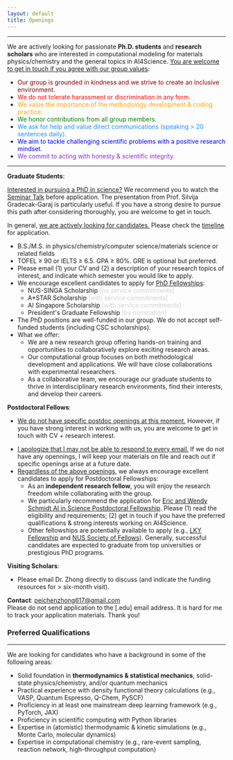 ```yaml
---
layout: default
title: Openings
---
```


---

We are actively looking for passionate <strong>Ph.D. students</strong> and <strong>research scholars</strong> who are interested in computational modeling for materials physics/chemistry and the general topics in AI4Science. <span style="text-decoration: underline">You are welcome to get in touch if you agree with our group values</span>:

 * <span style="color: darkred">Our group is grounded in kindness and we strive to create an inclusive environment.</span>
 * <span style="color: red">We do not tolerate harassment or discrimination in any form.</span>
 * <span style="color: orange">We value the importance of the methodology development & coding practice.</span>
 * <span style="color: Green">We honor contributions from all group members.</span>
 * <span style="color: dodgerblue">We ask for help and value direct communications (speaking > 20 sentences daily). </span>
 * <span style="color: blue">We aim to tackle challenging scientific problems with a positive research mindset.</span>
 * <span style="color: blueviolet">We commit to acting with honesty & scientific integrity.</span>


---
<strong>Graduate Students</strong>:

<span style="text-decoration: underline">Interested in pursuing a PhD in science?</span> We recommend you to watch the <a href="https://www.youtube.com/watch?v=gUa5CQ0yE6c&t=794s">Seminar Talk</a> before application. 
The presentation from Prof. Silvija Gradecak-Garaj is particularly useful. If you have a strong desire to pursue this path after considering thoroughly, you are welcome to get in touch.

In general, <span style="text-decoration: underline">we are actively looking for candidates.</span> Please check the <a href="https://cde.nus.edu.sg/graduate/graduate-programmes-by-research/how-to-apply/">timeline</a> for application.
* B.S./M.S. in physics/chemistry/computer science/materials science or related fields
* TOFEL ≥ 90 or IELTS ≥ 6.5. GPA ≥ 80%. GRE is optional but preferred. 
* Please email (1) your CV and (2) a description of your research topics of interest, and indicate which semester you would like to apply.
* We encourage excellent candidates to apply for <a href="https://nusgs.nus.edu.sg/scholarships/">PhD Fellowships</a>:
    * NUS-SINGA Scholarship  <span style="color: lightgray">[no service commitments]</span>
    * A*STAR Scholarship  <span style="color: lightgray">[with service commitments]</span>
    * AI Singapore Scholarship  <span style="color: lightgray">[with service commitments]</span>
    * President's Graduate Fellowship  <span style="color: lightgray">[by nomination]</span>
* The PhD positions are well-funded in our group. We do not accept self-funded students (including CSC scholarships).
* What we offer:
    * We are a new research group offering hands-on training and opportunities to collaboratively explore exciting research areas.
    * Our computational group focuses on both methodological development and applications. We will have close collaborations with experimental researchers.
    * As a collaborative team, we encourage our graduate students to thrive in interdisciplinary research environments, find their interests, and develop their careers.


<strong>Postdoctoral Fellows</strong>:
* <span style="text-decoration: underline">We do not have specific postdoc openings at this moment.</span> However, if you have strong interest in working with us, you are welcome to get in touch with CV + research interest.
<!-- * Please email (1) your CV; (2) a cover letter including your research interests; (3) the contact information of two or three references -->
* <span style="text-decoration: underline">I apologize that I may not be able to respond to every email.</span> If we do not have any opennings, I will keep your materials on file and reach out if specific openings arise at a future date.
* <span style="text-decoration: underline">Regardless of the above openings</span>, we always encourage excellent candidates to apply for Postdoctoral Fellowships: 
    * As an <strong>independent research fellow</strong>, you will enjoy the research freedom while collaborating with the group.
    * We particularly recommend the application for [Eric and Wendy Schmidt AI in Science Postdoctoral Fellowship](https://www.nus.edu.sg/research/odprt-home/fellowships/eric-and-wendy-schmidt-ai-in-science-postdoctoral-fellowship). Please (1) read the eligibility and requirements; (2) get in touch if you have the preferred qualifications & strong interests working on AI4Science.
    * Other fellowships are potentially available to apply (e.g., [LKY Fellowship](https://www.nus.edu.sg/research/odprt-home/fellowships/lee-kuan-yew-postdoctoral-fellowship) and [NUS Society of Fellows](https://cde.nus.edu.sg/mse/nus-society-of-fellows-nsof/)). Generally, successful candidates are expected to graduate from top universities or prestigious PhD programs. 


<strong>Visiting Scholars</strong>:
* Please email Dr. Zhong directly to discuss (and indicate the funding resources for > six-month visit).


<!-- <strong>Undergraduate Students</strong>:
* A strong background in computer science or AI/ML
* Passion for scientific problems in materials physics/chemistry
* Please email your CV and transcript -->


<strong>Contact</strong>: <a href="mailto:peichenzhong617@gmail.com">peichenzhong617@gmail.com</a>
<br>
Please do not send application to the [.edu] email address. It is hard for me to track your application materials. Thank you!
<br>


### Preferred Qualifications
---

We are looking for candidates who have a background in some of the following areas:

* Solid foundation in <strong>thermodynamics & statistical mechanics</strong>, solid-state physics/chemistry, and/or quantum mechanics
* Practical experience with density functional theory calculations (e.g., VASP, Quantum Espresso, Q-Chem, PySCF)
* Proficiency in at least one mainstream deep learning framework (e.g., PyTorch, JAX)
* Proficiency in scientific computing with Python libraries
* Expertise in (atomistic) thermodynamic & kinetic simulations (e.g., Monte Carlo, molecular dynamics)
* Expertise in computational chemistry (e.g., rare-event sampling, reaction network, high-throughput computation)

<!-- It is a significant advantage if you have one or more of the following experiences:

* Expertise in (atomistic) thermodynamic & kinetic simulations (e.g., Monte Carlo, molecular dynamics)
* Expertise in simulating electrode and electrolyte materials, interfaces, and ion transport
* Development of interatomic potentials based on machine learning or classical force fields
* Development or working experience of generative models in scientific applications (e.g., diffusion model, LLM)
* Familiarity with enhanced sampling, rare-event sampling, or transition state search methods
* Familiarity with high-throughput computing and job management (e.g. automate, jobflow, dflow)
* Working knowledge of database management (e.g., MongoDB)
* Knowledge of cluster expansion method or atomic cluster expansion formalism
* Knowledge of reaction pathway search or reaction network construction
* Knowledge of geometric deep learning or tensorial property predictions (e.g., e3nn) -->
